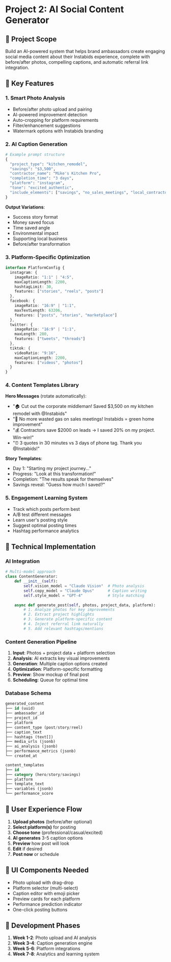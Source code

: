 # Project 2: AI Social Content Generator

## 🤖 Project Scope
Build an AI-powered system that helps brand ambassadors create engaging social media content about their Instabids experience, complete with before/after photos, compelling captions, and automatic referral link integration.

## 🎯 Key Features

### 1. **Smart Photo Analysis**
- Before/after photo upload and pairing
- AI-powered improvement detection
- Auto-cropping for platform requirements
- Filter/enhancement suggestions
- Watermark options with Instabids branding

### 2. **AI Caption Generation**
```python
# Example prompt structure
{
  "project_type": "kitchen_remodel",
  "savings": "$3,500",
  "contractor_name": "Mike's Kitchen Pro",
  "completion_time": "3 days",
  "platform": "instagram",
  "tone": "excited_authentic",
  "include_elements": ["savings", "no_sales_meetings", "local_contractor"]
}
```

**Output Variations**:
- Success story format
- Money saved focus
- Time saved angle
- Environmental impact
- Supporting local business
- Before/after transformation

### 3. **Platform-Specific Optimization**
```typescript
interface PlatformConfig {
  instagram: {
    imageRatio: "1:1" | "4:5",
    maxCaptionLength: 2200,
    hashtagLimit: 30,
    features: ["stories", "reels", "posts"]
  },
  facebook: {
    imageRatio: "16:9" | "1:1",
    maxTextLength: 63206,
    features: ["posts", "stories", "marketplace"]
  },
  twitter: {
    imageRatio: "16:9" | "1:1",
    maxLength: 280,
    features: ["tweets", "threads"]
  },
  tiktok: {
    videoRatio: "9:16",
    maxCaptionLength: 2200,
    features: ["videos", "photos"]
  }
}
```

### 4. **Content Templates Library**

**Hero Messages** (rotate automatically):
- "🏠 Cut out the corporate middleman! Saved $3,500 on my kitchen remodel with @Instabids"
- "🌱 No more wasted gas on sales meetings! Instabids = green home improvement"
- "💰 Contractors save $2000 on leads → I saved 20% on my project. Win-win!"
- "⏰ 3 quotes in 30 minutes vs 3 days of phone tag. Thank you @Instabids!"

**Story Templates**:
- Day 1: "Starting my project journey..."
- Progress: "Look at this transformation!"
- Completion: "The results speak for themselves"
- Savings reveal: "Guess how much I saved?"

### 5. **Engagement Learning System**
- Track which posts perform best
- A/B test different messages
- Learn user's posting style
- Suggest optimal posting times
- Hashtag performance analytics

## 🔧 Technical Implementation

### **AI Integration**
```python
# Multi-model approach
class ContentGenerator:
    def __init__(self):
        self.vision_model = "Claude Vision"  # Photo analysis
        self.copy_model = "Claude Opus"      # Caption writing
        self.style_model = "GPT-4"           # Style matching
    
    async def generate_post(self, photos, project_data, platform):
        # 1. Analyze photos for key improvements
        # 2. Extract project highlights
        # 3. Generate platform-specific content
        # 4. Inject referral link naturally
        # 5. Add relevant hashtags/mentions
```

### **Content Generation Pipeline**
1. **Input**: Photos + project data + platform selection
2. **Analysis**: AI extracts key visual improvements
3. **Generation**: Multiple caption options created
4. **Optimization**: Platform-specific formatting
5. **Preview**: Show mockup of final post
6. **Scheduling**: Queue for optimal time

### **Database Schema**
```sql
generated_content
├── id (uuid)
├── ambassador_id
├── project_id
├── platform
├── content_type (post/story/reel)
├── caption_text
├── hashtags (text[])
├── media_urls (jsonb)
├── ai_analysis (jsonb)
├── performance_metrics (jsonb)
└── created_at

content_templates
├── id
├── category (hero/story/savings)
├── platform
├── template_text
├── variables (jsonb)
└── performance_score
```

## 📱 User Experience Flow
1. **Upload photos** (before/after optional)
2. **Select platform(s)** for posting
3. **Choose tone** (professional/casual/excited)
4. **AI generates** 3-5 caption options
5. **Preview** how post will look
6. **Edit** if desired
7. **Post now** or schedule

## 🎨 UI Components Needed
- Photo upload with drag-drop
- Platform selector (multi-select)
- Caption editor with emoji picker
- Preview cards for each platform
- Performance prediction indicator
- One-click posting buttons

## 🚀 Development Phases
1. **Week 1-2**: Photo upload and AI analysis
2. **Week 3-4**: Caption generation engine
3. **Week 5-6**: Platform integrations
4. **Week 7-8**: Analytics and learning system